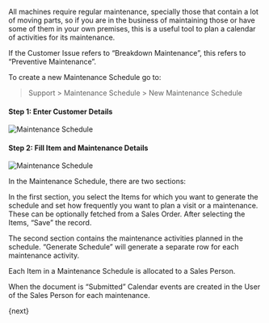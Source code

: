 All machines require regular maintenance, specially those that contain a lot
of moving parts, so if you are in the business of maintaining those or have
some of them in your own premises, this is a useful tool to plan a calendar of
activities for its maintenance.

If the Customer Issue refers to “Breakdown Maintenance”, this refers to
“Preventive Maintenance”.

To create a new Maintenance Schedule go to:

> Support > Maintenance Schedule > New Maintenance Schedule

#### Step 1: Enter Customer Details

![Maintenance Schedule](/assets/manual_erpnext_com/old_images/erpnext/maintenance-schedule-1.png)

  

#### Step 2: Fill Item and Maintenance Details

![Maintenance Schedule](/assets/manual_erpnext_com/old_images/erpnext/maintenance-schedule-2.png)

  

In the Maintenance Schedule, there are two sections:

In the first section, you select the Items for which you want to generate the
schedule and set how frequently you want to plan a visit or a maintenance.
These can be optionally fetched from a Sales Order. After selecting the Items,
“Save” the record.

The second section contains the maintenance activities planned in the
schedule. “Generate Schedule” will generate a separate row for each
maintenance activity.

Each Item in a Maintenance Schedule is allocated to a Sales Person.

When the document is “Submitted” Calendar events are created in the User of
the Sales Person for each maintenance.

{next}
